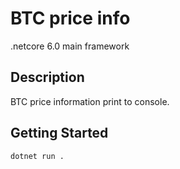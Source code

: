 # BTC price info

.netcore 6.0 main framework

## Description

BTC price information print to console. 

## Getting Started

```
dotnet run .
```

